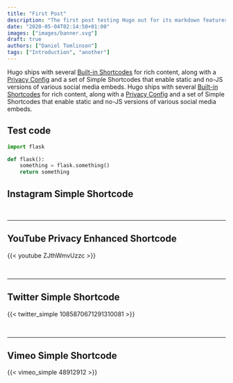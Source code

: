 ```yaml
---
title: "First Post"
description: "The first post testing Hugo out for its markdown features and commento integration."
date: "2020-05-04T02:14:50+01:00"
images: ["images/banner.svg"]
draft: true
authors: ["Daniel Tomlinson"]
tags: ["Introduction", "another"]
---
```


Hugo ships with several [Built-in Shortcodes](https://gohugo.io/content-management/shortcodes/#use-hugo-s-built-in-shortcodes) for rich content, along with a [Privacy Config](https://gohugo.io/about/hugo-and-gdpr/) and a set of Simple Shortcodes that enable static and no-JS versions of various social media embeds.
Hugo ships with several [Built-in Shortcodes](https://gohugo.io/content-management/shortcodes/#use-hugo-s-built-in-shortcodes) for rich content, along with a [Privacy Config](https://gohugo.io/about/hugo-and-gdpr/) and a set of Simple Shortcodes that enable static and no-JS versions of various social media embeds.

<!--more-->

## Test code

```python
import flask

def flask():
    something = flask.something()
    return something
```

## Instagram Simple Shortcode

<!-- {{< instagram_simple BGvuInzyFAe hidecaption >}} -->

<br>

---

## YouTube Privacy Enhanced Shortcode

{{< youtube ZJthWmvUzzc >}}

<br>

---

## Twitter Simple Shortcode

{{< twitter_simple 1085870671291310081 >}}

<br>

---

## Vimeo Simple Shortcode

{{< vimeo_simple 48912912 >}}
